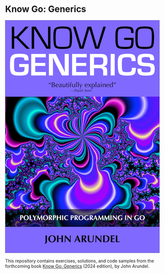 # Know Go: Generics

[![](cover_small.png)](https://bitfieldconsulting.com/books/generics)

This repository contains exercises, solutions, and code samples from the forthcoming book [Know Go: Generics](https://bitfieldconsulting.com/books/generics) (2024 edition), by John Arundel.
